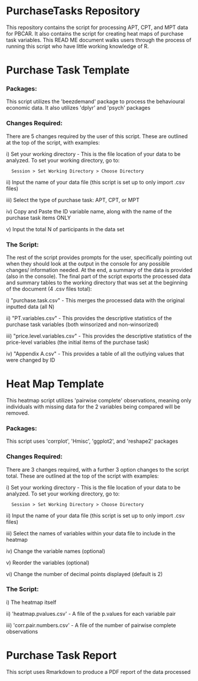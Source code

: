 # PurchaseTasks Repository 
This repository contains the script for processing APT, CPT, and MPT data for PBCAR. It also contains the script for creating heat maps of purchase task variables. This READ ME document walks users through the process of running this script who have little working knowledge of R.


# Purchase Task Template

### Packages:

This script utilizes the 'beezdemand' package to process the behavioural economic data. It also utilizes 'dplyr' and 'psych' packages

### Changes Required:

There are 5 changes required by the user of this script. These are outlined at the top of the script, with examples:

i) Set your working directory - This is the file location of your data to be analyzed. To set your working directory, go to:

      Session > Set Working Directory > Choose Directory
  
ii) Input the name of your data file (this script is set up to only import .csv files)
  
iii) Select the type of purchase task: APT, CPT, or MPT

iv) Copy and Paste the ID variable name, along with the name of the purchase task items ONLY

v) Input the total N of participants in the data set

### The Script:

The rest of the script provides prompts for the user, specifically pointing out when they should look at the output in the console for any possible changes/ information needed. At the end, a summary of the data is provided (also in the console). The final part of the script exports the processed data and summary tables to the working directory that was set at the beginning of the document (4 .csv files total):

i) "purchase.task.csv" - This merges the processed data with the original inputted data (all N)

ii) "PT.variables.csv" - This provides the descriptive statistics of the purchase task variables (both winsorized and non-winsorized)

iii) "price.level.variables.csv" - This provides the descriptive statistics of the price-level variables (the initial items of the purchase task)

iv) "Appendix A.csv" - This provides a table of all the outlying values that were changed by ID


# Heat Map Template

This heatmap script utilizes 'pairwise complete' observations, meaning only individuals with missing data for the 2 variables being compared will be removed.

### Packages:

This script uses 'corrplot', 'Hmisc', 'ggplot2', and 'reshape2' packages

### Changes Required:

There are 3 changes required, with a further 3 option changes to the script total. These are outlined at the top of the script with examples:

i) Set your working directory - This is the file location of your data to be analyzed. To set your working directory, go to:

      Session > Set Working Directory > Choose Directory

ii) Input the name of your data file (this script is set up to only import .csv files)

iii) Select the names of variables within your data file to include in the heatmap

iv) Change the variable names (optional)

v) Reorder the variables (optional)

vi) Change the number of decimal points displayed (default is 2)

### The Script:

i) The heatmap itself

ii) 'heatmap.pvalues.csv' - A file of the p.values for each variable pair

iii) 'corr.pair.numbers.csv' - A file of the number of pairwise complete observations

# Purchase Task Report

This script uses Rmarkdown to produce a PDF report of the data processed
